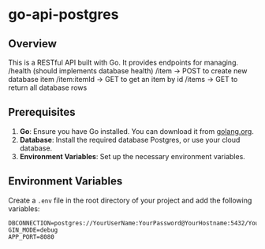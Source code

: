 # go-api-postgres

## Overview

This is a RESTful API built with Go. It provides endpoints for managing.
/health (should implements database health)
/item -> POST to create new database item
/item:itemId -> GET to get an item by id
/items -> GET to return all database rows

## Prerequisites
1. **Go**: Ensure you have Go installed. You can download it from [golang.org](https://golang.org/).
2. **Database**: Install the required database Postgres, or use your cloud database.
3. **Environment Variables**: Set up the necessary environment variables.

## Environment Variables
Create a `.env` file in the root directory of your project and add the following variables:

```env
DBCONNECTION=postgres://YourUserName:YourPassword@YourHostname:5432/YourDatabaseName
GIN_MODE=debug
APP_PORT=8080